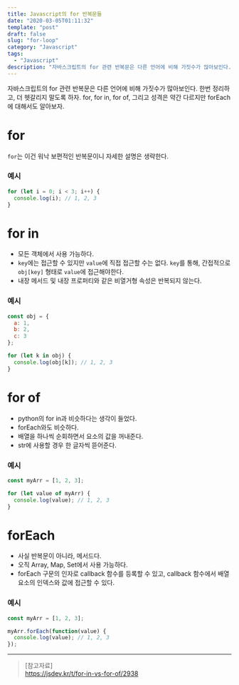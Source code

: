 ```yaml
---
title: Javascript의 for 반복문들
date: "2020-03-05T01:11:32"
template: "post"
draft: false
slug: "for-loop"
category: "Javascript"
tags:
  - "Javascript"
description: "자바스크립트의 for 관련 반복문은 다른 언어에 비해 가짓수가 많아보인다. 한번 정리하고, 더 헷갈리지 말도록 하자. for, for in, for of, 그리고 성격은 약간 다르지만 forEach에 대해 알아본다."
---
```


자바스크립트의 for 관련 반복문은 다른 언어에 비해 가짓수가 많아보인다. 한번 정리하고, 더 헷갈리지 말도록 하자. for, for in, for of, 그리고 성격은 약간 다르지만 forEach에 대해서도 알아보자.

# for
`for`는 이건 워낙 보편적인 반복문이니 자세한 설명은 생략한다.

### 예시
```js
for (let i = 0; i < 3; i++) {
  console.log(i); // 1, 2, 3
}
```

# for in
- 모든 객체에서 사용 가능하다.
- `key`에는 접근할 수 있지만 `value`에 직접 접근할 수는 없다. `key`를 통해, 간접적으로 `obj[key]` 형태로 `value`에 접근해야한다.
- 내장 메서드 및 내장 프로퍼티와 같은 비열거형 속성은 반복되지 않는다.

### 예시
```js
const obj = {
  a: 1, 
  b: 2, 
  c: 3
};

for (let k in obj) {
  console.log(obj[k]); // 1, 2, 3
}
```

# for of
- python의 for in과 비슷하다는 생각이 들었다.
- forEach와도 비슷하다.
- 배열을 하나씩 순회하면서 요소의 값을 꺼내준다.
- str에 사용할 경우 한 글자씩 뜯어준다.

### 예시
```js
const myArr = [1, 2, 3];

for (let value of myArr) {
  console.log(value); // 1, 2, 3
}
```

# forEach
- 사실 반복문이 아니라, 메서드다.
- 오직 Array, Map, Set에서 사용 가능하다.
- forEach 구문의 인자로 callback 함수를 등록할 수 있고, callback 함수에서 배열 요소의 인덱스와 값에 접근할 수 있다.

### 예시
```js
const myArr = [1, 2, 3];

myArr.forEach(function(value) {
  console.log(value); // 1, 2, 3
});
```

---

> [참고자료]  
> https://jsdev.kr/t/for-in-vs-for-of/2938